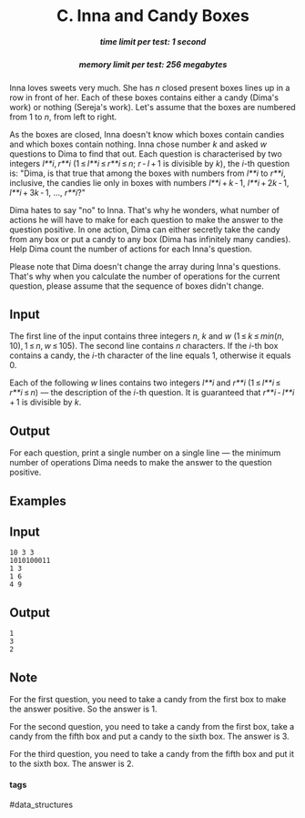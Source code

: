 <h1 style='text-align: center;'> C. Inna and Candy Boxes</h1>

<h5 style='text-align: center;'>time limit per test: 1 second</h5>
<h5 style='text-align: center;'>memory limit per test: 256 megabytes</h5>

Inna loves sweets very much. She has *n* closed present boxes lines up in a row in front of her. Each of these boxes contains either a candy (Dima's work) or nothing (Sereja's work). Let's assume that the boxes are numbered from 1 to *n*, from left to right.

As the boxes are closed, Inna doesn't know which boxes contain candies and which boxes contain nothing. Inna chose number *k* and asked *w* questions to Dima to find that out. Each question is characterised by two integers *l**i*, *r**i* (1 ≤ *l**i* ≤ *r**i* ≤ *n*; *r* - *l* + 1 is divisible by *k*), the *i*-th question is: "Dima, is that true that among the boxes with numbers from *l**i* to *r**i*, inclusive, the candies lie only in boxes with numbers *l**i* + *k* - 1, *l**i* + 2*k* - 1, *l**i* + 3*k* - 1, ..., *r**i*?"

Dima hates to say "no" to Inna. That's why he wonders, what number of actions he will have to make for each question to make the answer to the question positive. In one action, Dima can either secretly take the candy from any box or put a candy to any box (Dima has infinitely many candies). Help Dima count the number of actions for each Inna's question.

Please note that Dima doesn't change the array during Inna's questions. That's why when you calculate the number of operations for the current question, please assume that the sequence of boxes didn't change.

## Input

The first line of the input contains three integers *n*, *k* and *w* (1 ≤ *k* ≤ *min*(*n*, 10), 1 ≤ *n*, *w* ≤ 105). The second line contains *n* characters. If the *i*-th box contains a candy, the *i*-th character of the line equals 1, otherwise it equals 0.

Each of the following *w* lines contains two integers *l**i* and *r**i* (1 ≤ *l**i* ≤ *r**i* ≤ *n*) — the description of the *i*-th question. It is guaranteed that *r**i* - *l**i* + 1 is divisible by *k*.

## Output

For each question, print a single number on a single line — the minimum number of operations Dima needs to make the answer to the question positive.

## Examples

## Input


```
10 3 3  
1010100011  
1 3  
1 6  
4 9  

```
## Output


```
1  
3  
2  

```
## Note

For the first question, you need to take a candy from the first box to make the answer positive. So the answer is 1.

For the second question, you need to take a candy from the first box, take a candy from the fifth box and put a candy to the sixth box. The answer is 3.

For the third question, you need to take a candy from the fifth box and put it to the sixth box. The answer is 2.



#### tags 

#data_structures 